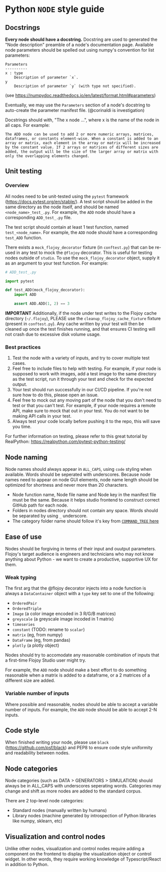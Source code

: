 # Python `NODE` style guide

## Docstrings

**Every node should have a docstring.** Docstring are used to generated the "Node description" preamble of a node's documentation page. 
Available node parameters should be spelled out using numpy's convention for list parameters:
```
Parameters
----------
x : type
    Description of parameter `x`.
y
    Description of parameter `y` (with type not specified).
```
(see https://numpydoc.readthedocs.io/en/latest/format.html#parameters)

Eventually, we may use the `Parameters` section of a node's docstring to auto-create the parameter manifest file. (@corinaldi is investigation)

Docstrings should with, "The x node ...", where x is the name of the node in all caps. For example:

```
The ADD node can be used to add 2 or more numeric arrays, matrices, dataframes, or constants element-wise. When a constant is added to an array or matrix, each element in the array or matrix will be increased by the constant value. If 2 arrays or matrices of different sizes are added, the output will be the size of the larger array or matrix with only the overlapping elements changed.
```

## Unit testing

### Overview

All nodes need to be unit-tested using the `pytest` framework (https://docs.pytest.org/en/stable/). A test script should be added in the same directory as the node itself, and should be named `<node_name>_test_.py`. For example, the `ADD` node should have a corresponding `ADD_test_.py` file. 

The test script should contain at least 1 test function, named `test_<node_name>`. For example, the `ADD` node should have a corresponding `test_ADD` function. 

There exists a `mock_flojoy_decorator` fixture (in `conftest.py`) that can be re-used in any test to mock the `@flojoy` decorator. This is useful for testing nodes outside of `studio`. To use the `mock_flojoy_decorator` object, supply it as an argument to your test function. For example:

```python
# ADD_test_.py

import pytest

def test_ADD(mock_flojoy_decorator):
    import ADD

    assert ADD.ADD(1, 2) == 3
```

**IMPORTANT** Additionally, if the node under test writes to the Flojoy cache directory (`~/.flojoy`), PLEASE use the `cleanup_flojoy_cache_fixture` fixture (present in `conftest.py`). Any cache written by your test will then be cleaned up once the test finishes running, and that ensures CI testing will not crash due to excessive disk volume usage.

### Best practices

1. Test the node with a variety of inputs, and try to cover multiple test cases.
2. Feel free to include files to help with testing. For example, if your node is supposed to work with images, add a test image to the same directory as the test script, run it through your test and check for the expected output.
3. Your test should run successfully in our CI/CD pipeline. If you're not sure how to do this, please open an issue.
4. Feel free to mock out any moving part of the node that you don't need to test or that you can't test. For example, if your node requires a remote API, make sure to mock that out in your test. You do not want to be making API calls in your test.
5. Always test your code locally before pushing it to the repo, this will save you time.

For further information on testing, please refer to this great tutorial by RealPython: https://realpython.com/pytest-python-testing/


## Node naming

Node names should always appear in `ALL_CAPS`, using `code` styling when available. Words should be seperated with underscores. Because node names need to appear on node GUI elements, node name length should be optimized for shortness and never more than 20 characters.
- Node function name, Node file name and Node key in the manifest file must be the same. Because it helps studio frontend to construct correct GitHub path for each node.
- Folders in nodes directory should not contain any space. Words should be separated by using `_` underscore.
- The category folder name should follow it's key from [`COMMAND_TREE` here](https://github.com/flojoy-io/studio/blob/develop/src/utils/ManifestLoader.ts#L89)

## Ease of use

Nodes should be forgiving in terms of their input and ouutput parameters. Flojoy's target audience is engineers and technicians who may not know anything about Python - we want to create a productive, supportive UX for them.

### Weak typing

The first arg that the @flojoy decorator injects into a node function is always a `DataContainer` object with a `type` key set to one of the following:
- `OrderedPair`
- `OrderedTriple`
- `Image` (a color image encoded in 3 R/G/B matrices)
- `greyscale` (a greyscale image incoded in 1 matrix)
- `timeseries`
- `constant` (TODO: rename to `scalar`)
- `matrix` (eg, from numpy)
- `DataFrame` (eg, from pandas)
- `plotly` (a plotly object)

Nodes should try to accomodate any reasonable combination of inputs that a first-time Flojoy Studio user might try. 

For example, the `ADD` node should make a best effort to do something reasonable when a matrix is added to a dataframe, or a 2 matrices of a different size are added.

### Variable number of inputs

Where possible and reasonable, nodes should be able to accept a variable number of inputs. For example, the `ADD` node should be able to accept 2-N inputs.

## Code style

When finished writing your node, please use `black` (https://github.com/psf/black) and PEP8 to ensure code style uniformity and readability between nodes.

## Node categories

Node categories (such as DATA > GENERATORS > SIMULATION) should always be in ALL_CAPS with underscores seperating words. Categories may change and shift as more nodes are added to the standard corpus.

There are 2 top-level node categories:
- Standard nodes (manually written by humans)
- Library nodes (machine generated by introspection of Python libraries like numpy, sklearn, etc)

## Visualization and control nodes

Unlike other nodes, visualization and control nodes require adding a component on the frontend to display the visualization object or control widget. In other words, they require working knowledge of Typescript/React in addition to Python.




